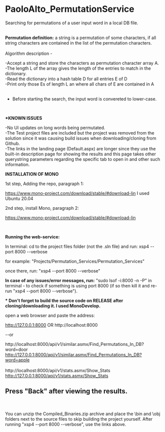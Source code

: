 # PaoloAlto_PermutationService


Searching for permutations of a user input word in a local DB file. 

<br/>
<b>Permutation definition:</b> a string is a permutation of some characters, if all string characters are contained in the list of the permutation characters.

<br/>
<br/>
Algorithm description -
<br/>

-Accept a string and store the characters as permutation character array A.<br/>
-The length L of the array gives the length of the entries to match in the dictionary.<br/>
-Read the dictionary into a hash table D for all entries E of D<br/>
-Print only those Es of length L an where all chars of E are contained in A<br/>
<br/>

* Before starting the search, the input word is convereted to lower-case.

<br/>


<b>*KNOWN ISSUES</b>

-No UI updates on long words being permutated.<br/>
-The Test project files are included but the project was removed from the solution
since it was causing build issues when downloading/cloning from Github.</br>
-The links in the landing page (Default.aspx) are longer since they use the built-in description page for showing the results
and this page takes other querystring parameters regarding the specific tab to open in and other such information.
<br/>



<b>INSTALLATION OF MONO</b>
<br/>

1st step, Adding the repo, paragraph 1:

https://www.mono-project.com/download/stable/#download-lin
I used Ubuntu 20.04

2nd step, install Mono, paragraph 2:

https://www.mono-project.com/download/stable/#download-lin

<br/>

<b>Running the web-service:</b>

In terminal: cd to the project files folder (not the .sln file) and run:
xsp4 --port 8000 --verbose


for example: "Projects/Permutation_Services/Permutation_Services"


once there, run: "xsp4 --port 8000 --verbose"

<b>In case of any issues/error messages, run:</b>
"sudo lsof -i:8000 -n -P" in terminal - to check if something is using port 8000
(if so then kill it and re-run "xsp4 --port 8000 --verbose").


<b>* Don't forget to build the source code on RELEASE after cloning/downloading it. I used
MonoDevelop.</b>


open a web browser and paste the address: 

http://127.0.0.1:8000 OR http://localhost:8000

--or

http://localhost:8000/api/v1/similar.asmx/Find_Permutations_In_DB?word=door
<br/>
http://127.0.0.1:8000/api/v1/similar.asmx/Find_Permutations_In_DB?word=apple
<br/>
<br/>
http://localhost:8000/api/v1/stats.asmx/Show_Stats
<br/>
http://127.0.0.1:8000/api/v1/stats.asmx/Show_Stats
<br/>


<b><h2>Press "Back" after viewing the results.</h2></b>
<br/>
<br/>
You can unzip the Compiled_Binaries.zip archive and place the \bin and \obj folders next to the source files
to skip building the project yourself. After running "xsp4 --port 8000 --verbose", use the links above.








